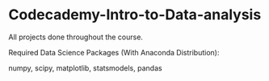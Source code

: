 # Codecademy-Intro-to-Data-analysis
All projects done throughout the course.

Required Data Science Packages (With Anaconda Distribution):

numpy, scipy, matplotlib, statsmodels, pandas
